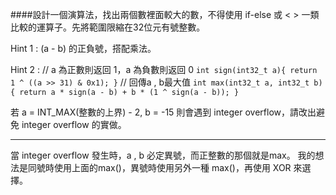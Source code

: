 ####設計一個演算法，找出兩個數裡面較大的數，不得使用 if-else 或 < > 一類比較的運算子。先將範圍限縮在32位元有號整數。

Hint 1 : (a - b) 的正負號，搭配乘法。

Hint 2 :
// a 為正數則返回 1，a 為負數則返回 0
`int sign(int32_t a){ return 1 ^ ((a >> 31) & 0x1); }`
// 回傳a , b最大值
`int max(int32_t a, int32_t b){ return a * sign(a - b) + b * (1 ^ sign(a - b)); }`

若 a = INT_MAX(整數的上界) - 2, b = -15 則會遇到 integer overflow，請改出避免 integer overflow 的實做。

-----

當 integer overflow 發生時，a , b 必定異號，而正整數的那個就是max。
我的想法是同號時使用上面的max()，異號時使用另外一種 max()，再使用 XOR 來選擇。

